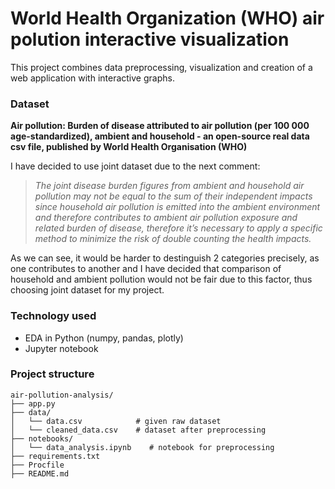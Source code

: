# World Health Organization (WHO) air polution interactive visualization

This project combines data preprocessing, visualization and creation of a web application with interactive graphs.

### **Dataset**
**Air pollution: Burden of disease attributed to air pollution (per 100 000 age-standardized), ambient and household - an open-source real data csv file, published by World Health Organisation (WHO)**

I have decided to use joint dataset due to the next comment:

> *The joint disease burden figures from ambient and household air pollution may not be equal to the sum of their independent impacts since household air pollution is emitted into the ambient environment and therefore contributes to ambient air pollution exposure and related burden of disease, therefore it’s necessary to apply a specific method to minimize the risk of double counting the health impacts.*

As we can see, it would be harder to destinguish 2 categories precisely, as one contributes to another and I have decided that comparison of household and ambient pollution would not be fair due to this factor, thus choosing joint dataset for my project.

### **Technology used**
- EDA in Python (numpy, pandas, plotly)
- Jupyter notebook



### **Project structure**   
```
air-pollution-analysis/
├── app.py
├── data/
│   └── data.csv            # given raw dataset
│   └── cleaned_data.csv    # dataset after preprocessing
├── notebooks/
│   └── data_analysis.ipynb    # notebook for preprocessing
├── requirements.txt
├── Procfile
├── README.md
```
